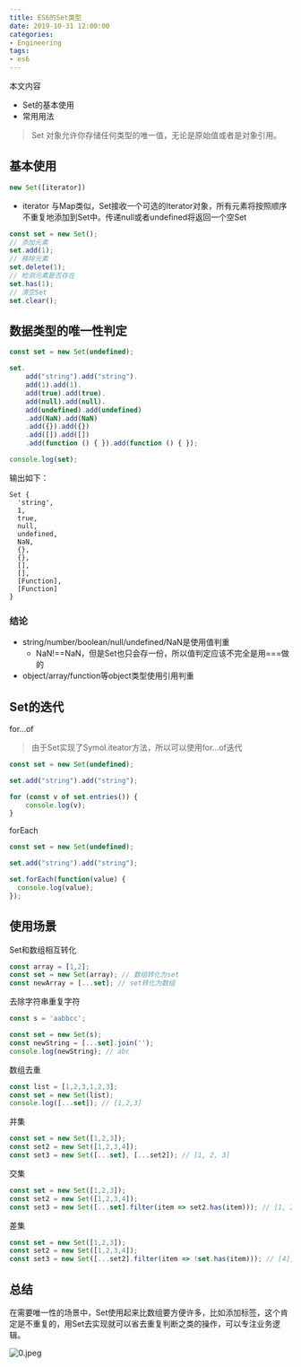```yaml
---
title: ES6的Set类型
date: 2019-10-31 12:00:00
categories:
- Engineering
tags:
- es6
---
```


本文内容

+ Set的基本使用
+ 常用用法

> Set 对象允许你存储任何类型的唯一值，无论是原始值或者是对象引用。

## 基本使用

```javascript
new Set([iterator])
```

+ iterator <Iterator> 与Map类似，Set接收一个可选的Iterator对象，所有元素将按照顺序不重复地添加到Set中。传递null或者undefined将返回一个空Set

```javascript
const set = new Set();
// 添加元素
set.add(1);
// 移除元素
set.delete(1);
// 检测元素是否存在
set.has(1);
// 清空Set
set.clear();
```

## 数据类型的唯一性判定

```javascript
const set = new Set(undefined);

set.
    add("string").add("string").
    add(1).add(1).
    add(true).add(true).
    add(null).add(null).
    add(undefined).add(undefined)
    .add(NaN).add(NaN)
    .add({}).add({})
    .add([]).add([])
    .add(function () { }).add(function () { });

console.log(set);
```

输出如下：

```
Set {
  'string',
  1,
  true,
  null,
  undefined,
  NaN,
  {},
  {},
  [],
  [],
  [Function],
  [Function]
}
```

### 结论

+ string/number/boolean/null/undefined/NaN是使用值判重
  + NaN!==NaN，但是Set也只会存一份，所以值判定应该不完全是用===做的
+ object/array/function等object类型使用引用判重

## Set的迭代

for...of

> 由于Set实现了Symol.iteator方法，所以可以使用for...of迭代

```javascript
const set = new Set(undefined);

set.add("string").add("string");

for (const v of set.entries()) {
    console.log(v);
}
```

forEach

```javascript
const set = new Set(undefined);

set.add("string").add("string");

set.forEach(function(value) {
  console.log(value);
});
```

## 使用场景

Set和数组相互转化

```javascript
const array = [1,2];
const set = new Set(array); // 数组转化为set
const newArray = [...set]; // set转化为数组
```

去除字符串重复字符

```javascript
const s = 'aabbcc';

const set = new Set(s);
const newString = [...set].join('');
console.log(newString); // abc
```

数组去重

```javascript
const list = [1,2,3,1,2,3];
const set = new Set(list);
console.log([...set]); // [1,2,3]
```

并集

```javascript
const set = new Set([1,2,3]);
const set2 = new Set([1,2,3,4]);
const set3 = new Set([...set], [...set2]); // [1, 2, 3]
```

交集

```javascript
const set = new Set([1,2,3]);
const set2 = new Set([1,2,3,4]);
const set3 = new Set([...set].filter(item => set2.has(item))); // [1, 2, 3]
```

差集

```javascript
const set = new Set([1,2,3]);
const set2 = new Set([1,2,3,4]);
const set3 = new Set([...set2].filter(item => !set.has(item))); // [4], 注意set2和set的顺序
```

## 总结

在需要唯一性的场景中，Set使用起来比数组要方便许多，比如添加标签，这个肯定是不重复的，用Set去实现就可以省去重复判断之类的操作，可以专注业务逻辑。

![0.jpeg](https://static.ddhigh.com/blog/2019-10-22-102654.jpg)